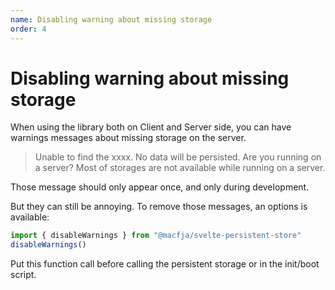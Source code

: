 ```yaml
---
name: Disabling warning about missing storage
order: 4
---
```


# Disabling warning about missing storage

When using the library both on Client and Server side, you can have warnings messages about missing storage on the server.

> Unable to find the xxxx. No data will be persisted.
> Are you running on a server? Most of storages are not available while running on a server.

Those message should only appear once, and only during development.

But they can still be annoying. To remove those messages, an options is available:

```js
import { disableWarnings } from "@macfja/svelte-persistent-store"
disableWarnings()
```

Put this function call before calling the persistent storage or in the init/boot script.
